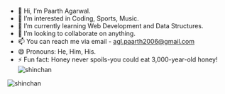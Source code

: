 - 👋 Hi, I’m Paarth Agarwal.
- 👀 I’m interested in Coding, Sports, Music.
- 🌱 I’m currently learning Web Development and Data Structures.
- 💞️ I’m looking to collaborate on anything.
- 📫 You can reach me via email - agl.paarth2006@gmail.com
- 😄 Pronouns: He, Him, His.
- ⚡ Fun fact: Honey never spoils-you could eat 3,000-year-old honey! ![shinchan](https://media.giphy.com/media/eNvPo1OAXVpZsSIUXU/giphy.gif)

![shinchan](https://media.giphy.com/media/eNvPo1OAXVpZsSIUXU/giphy.gif)
